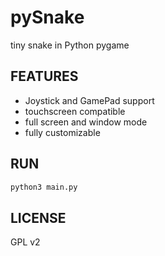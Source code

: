 # pySnake


tiny snake in Python pygame


## FEATURES

* Joystick and GamePad support
* touchscreen compatible
* full screen and window mode
* fully customizable

## RUN

```bash
python3 main.py
```

## LICENSE

GPL v2
